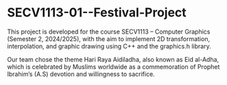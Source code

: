 # SECV1113-01--Festival-Project
This project is developed for the course SECV1113 – Computer Graphics (Semester 2, 2024/2025), with the aim to implement 2D transformation, interpolation, and graphic drawing using C++ and the graphics.h library.

Our team chose the theme Hari Raya Aidiladha, also known as Eid al-Adha, which is celebrated by Muslims worldwide as a commemoration of Prophet Ibrahim’s (A.S) devotion and willingness to sacrifice. 
